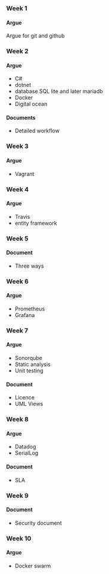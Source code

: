 ### Week 1
#### Argue
Argue for git and github

### Week 2
#### Argue 
* C# 
* dotnet 
* database SQL lite and later mariadb 
* Docker
* Digital ocean
#### Documents 
* Detailed workflow

### Week 3
#### Argue 
* Vagrant

### Week 4 
#### Argue 
* Travis
* entity framework


### Week 5
#### Document 
* Three ways

### Week 6 
#### Argue 
* Prometheus 
* Grafana

### Week 7
#### Argue 
* Sonorqube
* Static analysis 
* Unit testing
#### Document
* Licence 
* UML Views

### Week 8
#### Argue
* Datadog
* SerialLog
#### Document
* SLA 

### Week 9
#### Document 
* Security document

### Week 10
#### Argue
* Docker swarm 
